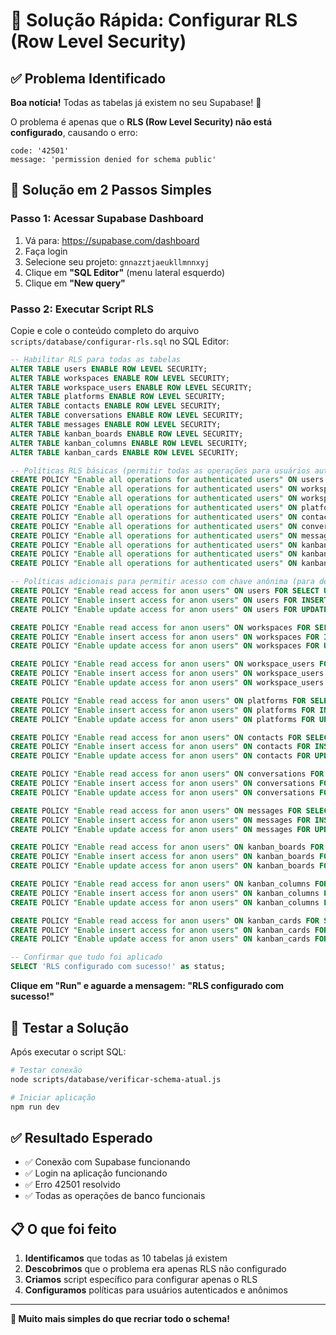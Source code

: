 # 🚀 Solução Rápida: Configurar RLS (Row Level Security)

## ✅ Problema Identificado

**Boa notícia!** Todas as tabelas já existem no seu Supabase! 🎉

O problema é apenas que o **RLS (Row Level Security) não está configurado**, causando o erro:
```
code: '42501'
message: 'permission denied for schema public'
```

## 🔧 Solução em 2 Passos Simples

### Passo 1: Acessar Supabase Dashboard
1. Vá para: https://supabase.com/dashboard
2. Faça login
3. Selecione seu projeto: `gnnazztjaeukllmnnxyj`
4. Clique em **"SQL Editor"** (menu lateral esquerdo)
5. Clique em **"New query"**

### Passo 2: Executar Script RLS

Copie e cole o conteúdo completo do arquivo `scripts/database/configurar-rls.sql` no SQL Editor:

```sql
-- Habilitar RLS para todas as tabelas
ALTER TABLE users ENABLE ROW LEVEL SECURITY;
ALTER TABLE workspaces ENABLE ROW LEVEL SECURITY;
ALTER TABLE workspace_users ENABLE ROW LEVEL SECURITY;
ALTER TABLE platforms ENABLE ROW LEVEL SECURITY;
ALTER TABLE contacts ENABLE ROW LEVEL SECURITY;
ALTER TABLE conversations ENABLE ROW LEVEL SECURITY;
ALTER TABLE messages ENABLE ROW LEVEL SECURITY;
ALTER TABLE kanban_boards ENABLE ROW LEVEL SECURITY;
ALTER TABLE kanban_columns ENABLE ROW LEVEL SECURITY;
ALTER TABLE kanban_cards ENABLE ROW LEVEL SECURITY;

-- Políticas RLS básicas (permitir todas as operações para usuários autenticados)
CREATE POLICY "Enable all operations for authenticated users" ON users FOR ALL USING (auth.role() = 'authenticated');
CREATE POLICY "Enable all operations for authenticated users" ON workspaces FOR ALL USING (auth.role() = 'authenticated');
CREATE POLICY "Enable all operations for authenticated users" ON workspace_users FOR ALL USING (auth.role() = 'authenticated');
CREATE POLICY "Enable all operations for authenticated users" ON platforms FOR ALL USING (auth.role() = 'authenticated');
CREATE POLICY "Enable all operations for authenticated users" ON contacts FOR ALL USING (auth.role() = 'authenticated');
CREATE POLICY "Enable all operations for authenticated users" ON conversations FOR ALL USING (auth.role() = 'authenticated');
CREATE POLICY "Enable all operations for authenticated users" ON messages FOR ALL USING (auth.role() = 'authenticated');
CREATE POLICY "Enable all operations for authenticated users" ON kanban_boards FOR ALL USING (auth.role() = 'authenticated');
CREATE POLICY "Enable all operations for authenticated users" ON kanban_columns FOR ALL USING (auth.role() = 'authenticated');
CREATE POLICY "Enable all operations for authenticated users" ON kanban_cards FOR ALL USING (auth.role() = 'authenticated');

-- Políticas adicionais para permitir acesso com chave anônima (para desenvolvimento)
CREATE POLICY "Enable read access for anon users" ON users FOR SELECT USING (auth.role() = 'anon');
CREATE POLICY "Enable insert access for anon users" ON users FOR INSERT WITH CHECK (auth.role() = 'anon');
CREATE POLICY "Enable update access for anon users" ON users FOR UPDATE USING (auth.role() = 'anon');

CREATE POLICY "Enable read access for anon users" ON workspaces FOR SELECT USING (auth.role() = 'anon');
CREATE POLICY "Enable insert access for anon users" ON workspaces FOR INSERT WITH CHECK (auth.role() = 'anon');
CREATE POLICY "Enable update access for anon users" ON workspaces FOR UPDATE USING (auth.role() = 'anon');

CREATE POLICY "Enable read access for anon users" ON workspace_users FOR SELECT USING (auth.role() = 'anon');
CREATE POLICY "Enable insert access for anon users" ON workspace_users FOR INSERT WITH CHECK (auth.role() = 'anon');
CREATE POLICY "Enable update access for anon users" ON workspace_users FOR UPDATE USING (auth.role() = 'anon');

CREATE POLICY "Enable read access for anon users" ON platforms FOR SELECT USING (auth.role() = 'anon');
CREATE POLICY "Enable insert access for anon users" ON platforms FOR INSERT WITH CHECK (auth.role() = 'anon');
CREATE POLICY "Enable update access for anon users" ON platforms FOR UPDATE USING (auth.role() = 'anon');

CREATE POLICY "Enable read access for anon users" ON contacts FOR SELECT USING (auth.role() = 'anon');
CREATE POLICY "Enable insert access for anon users" ON contacts FOR INSERT WITH CHECK (auth.role() = 'anon');
CREATE POLICY "Enable update access for anon users" ON contacts FOR UPDATE USING (auth.role() = 'anon');

CREATE POLICY "Enable read access for anon users" ON conversations FOR SELECT USING (auth.role() = 'anon');
CREATE POLICY "Enable insert access for anon users" ON conversations FOR INSERT WITH CHECK (auth.role() = 'anon');
CREATE POLICY "Enable update access for anon users" ON conversations FOR UPDATE USING (auth.role() = 'anon');

CREATE POLICY "Enable read access for anon users" ON messages FOR SELECT USING (auth.role() = 'anon');
CREATE POLICY "Enable insert access for anon users" ON messages FOR INSERT WITH CHECK (auth.role() = 'anon');
CREATE POLICY "Enable update access for anon users" ON messages FOR UPDATE USING (auth.role() = 'anon');

CREATE POLICY "Enable read access for anon users" ON kanban_boards FOR SELECT USING (auth.role() = 'anon');
CREATE POLICY "Enable insert access for anon users" ON kanban_boards FOR INSERT WITH CHECK (auth.role() = 'anon');
CREATE POLICY "Enable update access for anon users" ON kanban_boards FOR UPDATE USING (auth.role() = 'anon');

CREATE POLICY "Enable read access for anon users" ON kanban_columns FOR SELECT USING (auth.role() = 'anon');
CREATE POLICY "Enable insert access for anon users" ON kanban_columns FOR INSERT WITH CHECK (auth.role() = 'anon');
CREATE POLICY "Enable update access for anon users" ON kanban_columns FOR UPDATE USING (auth.role() = 'anon');

CREATE POLICY "Enable read access for anon users" ON kanban_cards FOR SELECT USING (auth.role() = 'anon');
CREATE POLICY "Enable insert access for anon users" ON kanban_cards FOR INSERT WITH CHECK (auth.role() = 'anon');
CREATE POLICY "Enable update access for anon users" ON kanban_cards FOR UPDATE USING (auth.role() = 'anon');

-- Confirmar que tudo foi aplicado
SELECT 'RLS configurado com sucesso!' as status;
```

**Clique em "Run" e aguarde a mensagem: "RLS configurado com sucesso!"**

## 🧪 Testar a Solução

Após executar o script SQL:

```bash
# Testar conexão
node scripts/database/verificar-schema-atual.js

# Iniciar aplicação
npm run dev
```

## ✅ Resultado Esperado

- ✅ Conexão com Supabase funcionando
- ✅ Login na aplicação funcionando
- ✅ Erro 42501 resolvido
- ✅ Todas as operações de banco funcionais

## 📋 O que foi feito

1. **Identificamos** que todas as 10 tabelas já existem
2. **Descobrimos** que o problema era apenas RLS não configurado
3. **Criamos** script específico para configurar apenas o RLS
4. **Configuramos** políticas para usuários autenticados e anônimos

---

**🎉 Muito mais simples do que recriar todo o schema!**